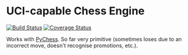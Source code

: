# UCI-capable Chess Engine

[![Build Status](https://travis-ci.org/garncarz/chess-engine.svg)](https://travis-ci.org/garncarz/chess-engine)
[![Coverage Status](https://coveralls.io/repos/garncarz/chess-engine/badge.svg?branch=master&service=github)](https://coveralls.io/github/garncarz/chess-engine?branch=master)

Works with [PyChess](http://www.pychess.org/). So far very primitive (sometimes loses due to an incorrect move, doesn't recognise promotions, etc.).
